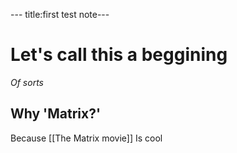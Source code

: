 --- title:first test note---

# Let's call this a beggining
*Of sorts*

## Why 'Matrix?'
 Because [[The Matrix movie]] Is cool